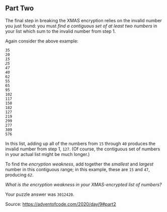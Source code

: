 <h2 id="part2">Part Two</h2>
<p>The final step in breaking the XMAS encryption relies on the invalid number you just found: you must <em>find a contiguous set of at least two numbers</em> in your list which sum to the invalid number from step 1.</p>
<p>Again consider the above example:</p>
<pre><code>35
20
<em>15</em>
<em>25</em>
<em>47</em>
<em>40</em>
62
55
65
95
102
117
150
182
127
219
299
277
309
576
</code></pre>
<p>In this list, adding up all of the numbers from <code>15</code> through <code>40</code> produces the invalid number from step 1, <code>127</code>. (Of course, the contiguous set of numbers in your actual list might be much longer.)</p>
<p>To find the <em>encryption weakness</em>, add together the <em>smallest</em> and <em>largest</em> number in this contiguous range; in this example, these are <code>15</code> and <code>47</code>, producing <em><code>62</code></em>.</p>
<p><em>What is the encryption weakness in your XMAS-encrypted list of numbers?</em></p>
<p>Your puzzle answer was <code>3012420</code>.</p>

Source: https://adventofcode.com/2020/day/9#part2